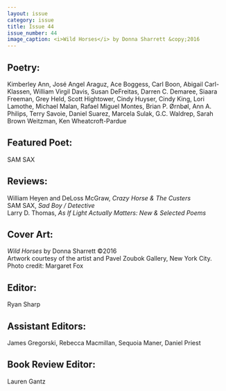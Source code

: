 ```yaml
---
layout: issue
category: issue
title: Issue 44
issue_number: 44
image_caption: <i>Wild Horses</i> by Donna Sharrett &copy;2016
---
```


## Poetry:
Kimberley Ann, José Angel Araguz, Ace Boggess, Carl Boon, Abigail Carl-Klassen, William Virgil Davis, Susan DeFreitas, Darren C. Demaree, Siaara Freeman, Grey Held, Scott Hightower, Cindy Huyser, Cindy King, Lori Lamothe, Michael Malan, Rafael Miguel Montes, Brian P. Ørnbøl, Ann A. Philips, Terry Savoie, Daniel Suarez, Marcela Sulak, G.C. Waldrep, Sarah Brown Weitzman, Ken Wheatcroft-Pardue  

## Featured Poet:
SAM SAX  

## Reviews:
William Heyen and DeLoss McGraw, *Crazy Horse & The Custers*  
SAM SAX, *Sad Boy / Detective*  
Larry D. Thomas, *As If Light Actually Matters: New & Selected Poems*  

## Cover Art:
*Wild Horses* by Donna Sharrett &copy;2016  
Artwork courtesy of the artist and Pavel Zoubok Gallery, New York City.  
Photo credit: Margaret Fox  

## Editor:
Ryan Sharp  

## Assistant Editors:
James Gregorski, Rebecca Macmillan, Sequoia Maner, Daniel Priest  

## Book Review Editor:
Lauren Gantz  
